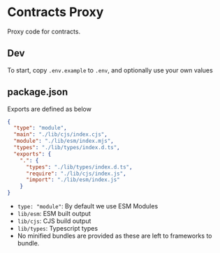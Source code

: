 # Contracts Proxy

Proxy code for contracts.

## Dev
To start, copy `.env.example` to `.env`, and optionally use your own values

## package.json
Exports are defined as below
```json
{
  "type": "module",
  "main": "./lib/cjs/index.cjs",
  "module": "./lib/esm/index.mjs",
  "types": "./lib/types/index.d.ts",
  "exports": {
    ".": {
      "types": "./lib/types/index.d.ts",
      "require": "./lib/cjs/index.js",
      "import": "./lib/esm/index.js"
    }
}
```
* `type: "module"`: By default we use ESM Modules
* `lib/esm`: ESM built output
* `lib/cjs`: CJS build output
* `lib/types`: Typescript types
* No minified bundles are provided as these are left to frameworks to bundle.
